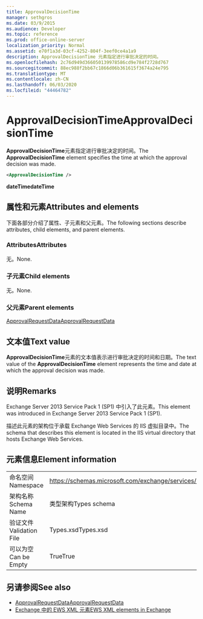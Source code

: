 ```yaml
---
title: ApprovalDecisionTime
manager: sethgros
ms.date: 03/9/2015
ms.audience: Developer
ms.topic: reference
ms.prod: office-online-server
localization_priority: Normal
ms.assetid: e70f1a3d-03cf-4252-804f-3eef0ce4a1a9
description: ApprovalDecisionTime 元素指定进行审批决定的时间。
ms.openlocfilehash: 2c76d949d366050139978586cd9e784f2728d767
ms.sourcegitcommit: 88ec988f2bb67c1866d06b361615f3674a24e795
ms.translationtype: MT
ms.contentlocale: zh-CN
ms.lasthandoff: 06/03/2020
ms.locfileid: "44464782"
---
```

# <a name="approvaldecisiontime"></a><span data-ttu-id="99177-103">ApprovalDecisionTime</span><span class="sxs-lookup"><span data-stu-id="99177-103">ApprovalDecisionTime</span></span>

<span data-ttu-id="99177-104">**ApprovalDecisionTime**元素指定进行审批决定的时间。</span><span class="sxs-lookup"><span data-stu-id="99177-104">The **ApprovalDecisionTime** element specifies the time at which the approval decision was made.</span></span> 
  
```XML
<ApprovalDecisionTime />
```

 <span data-ttu-id="99177-105">**dateTime**</span><span class="sxs-lookup"><span data-stu-id="99177-105">**dateTime**</span></span>
## <a name="attributes-and-elements"></a><span data-ttu-id="99177-106">属性和元素</span><span class="sxs-lookup"><span data-stu-id="99177-106">Attributes and elements</span></span>

<span data-ttu-id="99177-107">下面各部分介绍了属性、子元素和父元素。</span><span class="sxs-lookup"><span data-stu-id="99177-107">The following sections describe attributes, child elements, and parent elements.</span></span>
  
### <a name="attributes"></a><span data-ttu-id="99177-108">Attributes</span><span class="sxs-lookup"><span data-stu-id="99177-108">Attributes</span></span>

<span data-ttu-id="99177-109">无。</span><span class="sxs-lookup"><span data-stu-id="99177-109">None.</span></span>
  
### <a name="child-elements"></a><span data-ttu-id="99177-110">子元素</span><span class="sxs-lookup"><span data-stu-id="99177-110">Child elements</span></span>

<span data-ttu-id="99177-111">无。</span><span class="sxs-lookup"><span data-stu-id="99177-111">None.</span></span>
  
### <a name="parent-elements"></a><span data-ttu-id="99177-112">父元素</span><span class="sxs-lookup"><span data-stu-id="99177-112">Parent elements</span></span>

[<span data-ttu-id="99177-113">ApprovalRequestData</span><span class="sxs-lookup"><span data-stu-id="99177-113">ApprovalRequestData</span></span>](approvalrequestdata.md)
  
## <a name="text-value"></a><span data-ttu-id="99177-114">文本值</span><span class="sxs-lookup"><span data-stu-id="99177-114">Text value</span></span>

<span data-ttu-id="99177-115">**ApprovalDecisionTime**元素的文本值表示进行审批决定的时间和日期。</span><span class="sxs-lookup"><span data-stu-id="99177-115">The text value of the **ApprovalDecisionTime** element represents the time and date at which the approval decision was made.</span></span> 
  
## <a name="remarks"></a><span data-ttu-id="99177-116">说明</span><span class="sxs-lookup"><span data-stu-id="99177-116">Remarks</span></span>

<span data-ttu-id="99177-117">Exchange Server 2013 Service Pack 1 (SP1) 中引入了此元素。</span><span class="sxs-lookup"><span data-stu-id="99177-117">This element was introduced in Exchange Server 2013 Service Pack 1 (SP1).</span></span>
  
<span data-ttu-id="99177-118">描述此元素的架构位于承载 Exchange Web Services 的 IIS 虚拟目录中。</span><span class="sxs-lookup"><span data-stu-id="99177-118">The schema that describes this element is located in the IIS virtual directory that hosts Exchange Web Services.</span></span>
  
## <a name="element-information"></a><span data-ttu-id="99177-119">元素信息</span><span class="sxs-lookup"><span data-stu-id="99177-119">Element information</span></span>

|||
|:-----|:-----|
|<span data-ttu-id="99177-120">命名空间</span><span class="sxs-lookup"><span data-stu-id="99177-120">Namespace</span></span>  <br/> |https://schemas.microsoft.com/exchange/services/2006/types  <br/> |
|<span data-ttu-id="99177-121">架构名称</span><span class="sxs-lookup"><span data-stu-id="99177-121">Schema Name</span></span>  <br/> |<span data-ttu-id="99177-122">类型架构</span><span class="sxs-lookup"><span data-stu-id="99177-122">Types schema</span></span>  <br/> |
|<span data-ttu-id="99177-123">验证文件</span><span class="sxs-lookup"><span data-stu-id="99177-123">Validation File</span></span>  <br/> |<span data-ttu-id="99177-124">Types.xsd</span><span class="sxs-lookup"><span data-stu-id="99177-124">Types.xsd</span></span>  <br/> |
|<span data-ttu-id="99177-125">可以为空</span><span class="sxs-lookup"><span data-stu-id="99177-125">Can be Empty</span></span>  <br/> |<span data-ttu-id="99177-126">True</span><span class="sxs-lookup"><span data-stu-id="99177-126">True</span></span>  <br/> |
   
## <a name="see-also"></a><span data-ttu-id="99177-127">另请参阅</span><span class="sxs-lookup"><span data-stu-id="99177-127">See also</span></span>

- [<span data-ttu-id="99177-128">ApprovalRequestData</span><span class="sxs-lookup"><span data-stu-id="99177-128">ApprovalRequestData</span></span>](approvalrequestdata.md)
- [<span data-ttu-id="99177-129">Exchange 中的 EWS XML 元素</span><span class="sxs-lookup"><span data-stu-id="99177-129">EWS XML elements in Exchange</span></span>](ews-xml-elements-in-exchange.md)

